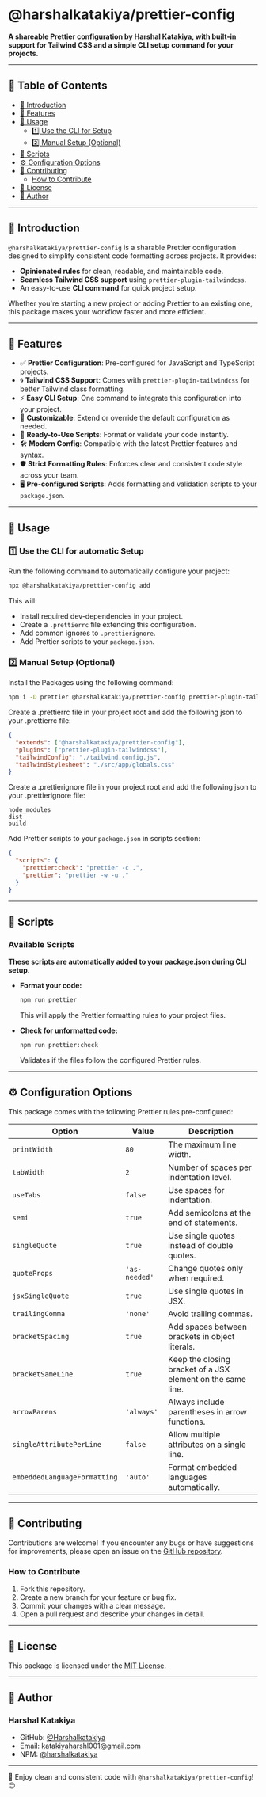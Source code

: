 # @harshalkatakiya/prettier-config

**A shareable Prettier configuration by Harshal Katakiya, with built-in support for Tailwind CSS and a simple CLI setup command for your projects.**

---

## 📑 Table of Contents

- [📖 Introduction](#-introduction)
- [🌟 Features](#-features)
- [🚀 Usage](#-usage)
  - [1️⃣ Use the CLI for Setup](#1️⃣-use-the-cli-for-setup)
  - [2️⃣ Manual Setup (Optional)](#2️⃣-manual-setup-optional)
- [📜 Scripts](#-scripts)
- [⚙️ Configuration Options](#️-configuration-options)
- [🤝 Contributing](#-contributing)
  - [How to Contribute](#how-to-contribute)
- [📄 License](#-license)
- [👤 Author](#-author)

---

## 📖 Introduction

`@harshalkatakiya/prettier-config` is a sharable Prettier configuration designed to simplify consistent code formatting across projects. It provides:

- **Opinionated rules** for clean, readable, and maintainable code.
- **Seamless Tailwind CSS support** using `prettier-plugin-tailwindcss`.
- An easy-to-use **CLI command** for quick project setup.

Whether you're starting a new project or adding Prettier to an existing one, this package makes your workflow faster and more efficient.

---

## 🌟 Features

- ✅ **Prettier Configuration**: Pre-configured for JavaScript and TypeScript projects.
- 🌀 **Tailwind CSS Support**: Comes with `prettier-plugin-tailwindcss` for better Tailwind class formatting.
- ⚡ **Easy CLI Setup**: One command to integrate this configuration into your project.
- 🔧 **Customizable**: Extend or override the default configuration as needed.
- 🚀 **Ready-to-Use Scripts**: Format or validate your code instantly.
- 🛠️ **Modern Config**: Compatible with the latest Prettier features and syntax.
- 🛡️ **Strict Formatting Rules**: Enforces clear and consistent code style across your team.
- 🖥️ **Pre-configured Scripts**: Adds formatting and validation scripts to your `package.json`.

---

## 🚀 Usage

### 1️⃣ Use the CLI for automatic Setup

Run the following command to automatically configure your project:

```bash
npx @harshalkatakiya/prettier-config add
```

This will:

- Install required dev-dependencies in your project.
- Create a `.prettierrc` file extending this configuration.
- Add common ignores to `.prettierignore`.
- Add Prettier scripts to your `package.json`.

### 2️⃣ Manual Setup (Optional)

Install the Packages using the following command:

```bash
npm i -D prettier @harshalkatakiya/prettier-config prettier-plugin-tailwindcss
```

Create a .prettierrc file in your project root and add the following json to your .prettierrc file:

```json
{
  "extends": ["@harshalkatakiya/prettier-config"],
  "plugins": ["prettier-plugin-tailwindcss"],
  "tailwindConfig": "./tailwind.config.js",
  "tailwindStylesheet": "./src/app/globals.css"
}
```

Create a .prettierignore file in your project root and add the following json to your .prettierignore file:

```text
node_modules
dist
build
```

Add Prettier scripts to your `package.json` in scripts section:

```json
{
  "scripts": {
    "prettier:check": "prettier -c .",
    "prettier": "prettier -w -u ."
  }
}
```

---

## 📜 Scripts

### Available Scripts

**These scripts are automatically added to your package.json during CLI setup.**

- **Format your code:**

  ```bash
  npm run prettier
  ```

  This will apply the Prettier formatting rules to your project files.

- **Check for unformatted code:**

  ```bash
  npm run prettier:check
  ```

  Validates if the files follow the configured Prettier rules.

---

## ⚙️ Configuration Options

This package comes with the following Prettier rules pre-configured:

| Option                       | Value         | Description                                                 |
| ---------------------------- | ------------- | ----------------------------------------------------------- |
| `printWidth`                 | `80`          | The maximum line width.                                     |
| `tabWidth`                   | `2`           | Number of spaces per indentation level.                     |
| `useTabs`                    | `false`       | Use spaces for indentation.                                 |
| `semi`                       | `true`        | Add semicolons at the end of statements.                    |
| `singleQuote`                | `true`        | Use single quotes instead of double quotes.                 |
| `quoteProps`                 | `'as-needed'` | Change quotes only when required.                           |
| `jsxSingleQuote`             | `true`        | Use single quotes in JSX.                                   |
| `trailingComma`              | `'none'`      | Avoid trailing commas.                                      |
| `bracketSpacing`             | `true`        | Add spaces between brackets in object literals.             |
| `bracketSameLine`            | `true`        | Keep the closing bracket of a JSX element on the same line. |
| `arrowParens`                | `'always'`    | Always include parentheses in arrow functions.              |
| `singleAttributePerLine`     | `false`       | Allow multiple attributes on a single line.                 |
| `embeddedLanguageFormatting` | `'auto'`      | Format embedded languages automatically.                    |

---

## 🤝 Contributing

Contributions are welcome! If you encounter any bugs or have suggestions for improvements, please open an issue on the [GitHub repository](https://github.com/Harshalkatakiya/prettier-config/issues).

### How to Contribute

1. Fork this repository.
2. Create a new branch for your feature or bug fix.
3. Commit your changes with a clear message.
4. Open a pull request and describe your changes in detail.

---

## 📄 License

This package is licensed under the [MIT License](LICENSE).

---

## 👤 Author

### Harshal Katakiya

- GitHub: [@Harshalkatakiya](https://github.com/Harshalkatakiya)
- Email: [katakiyaharshl001@gmail.com](mailto:katakiyaharshl001@gmail.com)
- NPM: [@harshalkatakiya](https://www.npmjs.com/package/@harshalkatakiya)

---

🌟 Enjoy clean and consistent code with `@harshalkatakiya/prettier-config`! 😊
